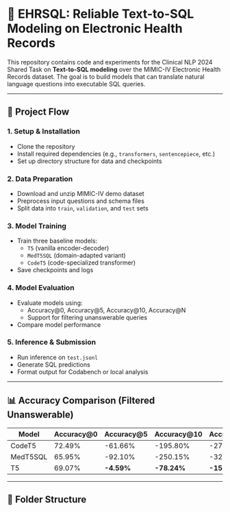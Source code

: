 # 🏥 EHRSQL: Reliable Text-to-SQL Modeling on Electronic Health Records

This repository contains code and experiments for the Clinical NLP 2024 Shared Task on **Text-to-SQL modeling** over the MIMIC-IV Electronic Health Records dataset. The goal is to build models that can translate natural language questions into executable SQL queries.

---

## 🚀 Project Flow

### 1. **Setup & Installation**
- Clone the repository
- Install required dependencies (e.g., `transformers`, `sentencepiece`, etc.)
- Set up directory structure for data and checkpoints

### 2. **Data Preparation**
- Download and unzip MIMIC-IV demo dataset
- Preprocess input questions and schema files
- Split data into `train`, `validation`, and `test` sets

### 3. **Model Training**
- Train three baseline models:
  - `T5` (vanilla encoder-decoder)
  - `MedT5SQL` (domain-adapted variant)
  - `CodeT5` (code-specialized transformer)
- Save checkpoints and logs

### 4. **Model Evaluation**
- Evaluate models using:
  - Accuracy@0, Accuracy@5, Accuracy@10, Accuracy@N
  - Support for filtering unanswerable queries
- Compare model performance

### 5. **Inference & Submission**
- Run inference on `test.jsonl`
- Generate SQL predictions
- Format output for Codabench or local analysis

---

## 📊 Accuracy Comparison (Filtered Unanswerable)

| Model       | Accuracy@0 | Accuracy@5 | Accuracy@10 | Accuracy@N |
|-------------|-------------|-------------|--------------|-------------|
| CodeT5          | 72.49%      | -61.66%     | -195.80%     | -274.28     |
| MedT5SQL    | 65.95%      | -92.10%     | -250.15%     | -323.34     |
| T5      | 69.07%      | **-4.59%**  | **-78.24%**  | **-150.31** |

---

## 📁 Folder Structure

